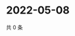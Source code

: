 # 2022-05-08

共 0 条

<!-- BEGIN WEIBO -->
<!-- 最后更新时间 Sun May 08 2022 12:22:20 GMT+0800 (China Standard Time) -->

<!-- END WEIBO -->
